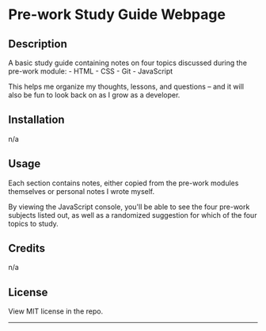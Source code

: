 # Pre-work Study Guide Webpage

## Description

A basic study guide containing notes on four topics discussed during the pre-work module:
    - HTML
    - CSS
    - Git
    - JavaScript

This helps me organize my thoughts, lessons, and questions – and it will also be fun to look back on as I grow as a developer.

## Installation

n/a

## Usage

Each section contains notes, either copied from the pre-work modules themselves or personal notes I wrote myself.

By viewing the JavaScript console, you'll be able to see the four pre-work subjects listed out, as well as a randomized suggestion for which of the four topics to study.

## Credits

n/a

## License

View MIT license in the repo.

---

